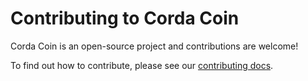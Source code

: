 # Contributing to Corda Coin

Corda Coin is an open-source project and contributions are welcome!

To find out how to contribute, please see our [contributing docs](https://docs.corda.net/head/contributing-index.html).
